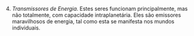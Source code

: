 ﻿4. <I>Transmissores de Energia</I>. Estes seres funcionam principalmente, mas não totalmente, com capacidade intraplanetária. Eles são emissores maravilhosos de energia, tal como esta se manifesta nos mundos individuais.